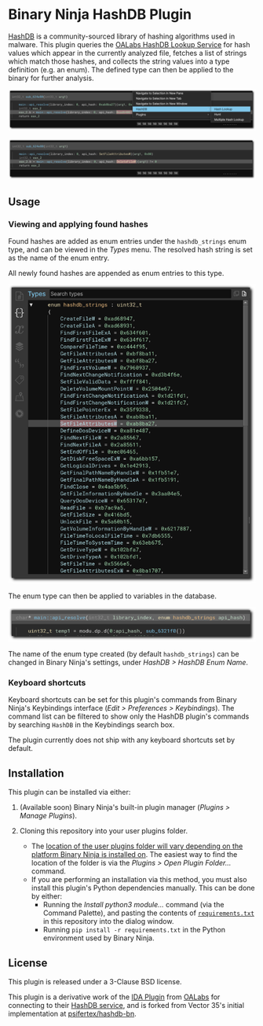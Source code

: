 # Binary Ninja HashDB Plugin

[HashDB](https://github.com/OALabs/hashdb) is a community-sourced library of hashing algorithms used in malware. This plugin queries the [OALabs HashDB Lookup Service](https://hashdb.openanalysis.net/) for hash values which appear in the currently analyzed file, fetches a list of strings which match those hashes, and collects the string values into a type definition (e.g. an enum). The defined type can then be applied to the binary for further analysis.

![](images/hashlookup-screenshot-border.png)

![](images/hashlookup-result-screenshot-border.png)

## Usage

### Viewing and applying found hashes

Found hashes are added as enum entries under the `hashdb_strings` enum type, and can be viewed in the _Types_ menu. The resolved hash string is set as the name of the enum entry.

All newly found hashes are appended as enum entries to this type.

![](images/hash-created-enum-screenshot-border.png)

The enum type can then be applied to variables in the database.

![](images/hash-created-enum-applied-function-arg-screenshot-border.png)

The name of the enum type created (by default `hashdb_strings`) can be changed in Binary Ninja's settings, under _HashDB > HashDB Enum Name_.

### Keyboard shortcuts

Keyboard shortcuts can be set for this plugin's commands from Binary Ninja's Keybindings interface (_Edit > Preferences > Keybindings_). The command list can be filtered to show only the HashDB plugin's commands by searching `HashDB` in the Keybindings search box.

The plugin currently does not ship with any keyboard shortcuts set by default.

## Installation

This plugin can be installed via either:

1) (Available soon) Binary Ninja's built-in plugin manager (_Plugins > Manage Plugins_).

2) Cloning this repository into your user plugins folder.
    - The [location of the user plugins folder will vary depending on the platform Binary Ninja is installed on](https://docs.binary.ninja/guide/index.html#user-folder). The easiest way to find the location of the folder is via the _Plugins > Open Plugin Folder..._ command.
    - If you are performing an installation via this method, you must also install this plugin's Python dependencies manually. This can be done by either:
        - Running the _Install python3 module..._ command (via the Command Palette), and pasting the contents of [`requirements.txt`](requirements.txt) in this repository into the dialog window.
        - Running `pip install -r requirements.txt` in the Python environment used by Binary Ninja.

## License

This plugin is released under a 3-Clause BSD license.

This plugin is a derivative work of the [IDA Plugin](https://github.com/OALabs/hashdb-ida/) from [OALabs](https://oalabs.openanalysis.net/) for connecting to their [HashDB service](https://hashdb.openanalysis.net/), and is forked from Vector 35's initial implementation at [psifertex/hashdb-bn](https://github.com/psifertex/hashdb-bn).